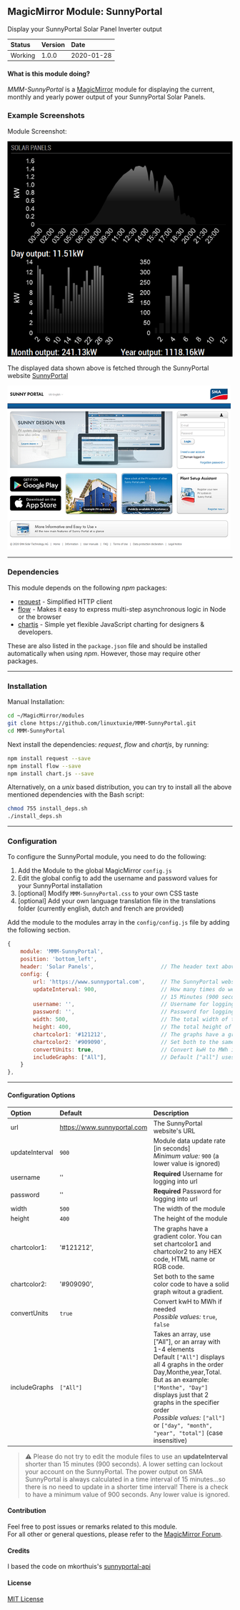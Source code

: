 ## MagicMirror Module: SunnyPortal

Display your SunnyPortal Solar Panel Inverter output

| Status | Version | Date | 
|:------- |:------- |:---- |
| Working | 1.0.0 | 2020-01-28 |

#### What is this module doing?

*MMM-SunnyPortal* is a [MagicMirror](https://github.com/MichMich/MagicMirror) module for displaying the 
current, monthly and yearly power output of your SunnyPortal Solar Panels. 

### Example Screenshots

Module Screenshot:

![Full](./images/SunnyPortal1.png)

The displayed data shown above is fetched through the SunnyPortal website [SunnyPortal](https://www.sunnyportal.com)

![Full](./images/SunnyPortal2.png)

---

### Dependencies

This module depends on the following *npm* packages:

* [request](https://github.com/request/request)  - Simplified HTTP client
* [flow](https://github.com/willconant/flow-js)  - Makes it easy to express multi-step asynchronous logic in Node or the browser
* [chartjs](https://github.com/chartjs/Chart.js) - Simple yet flexible JavaScript charting for designers & developers.

These are also listed in the `package.json` file and should be installed automatically when using *npm*.
However, those may require other packages. 

---

### Installation

Manual Installation:

```bash
cd ~/MagicMirror/modules
git clone https://github.com/linuxtuxie/MMM-SunnyPortal.git
cd MMM-SunnyPortal
```

Next install the dependencies: *request*, *flow* and *chartjs*, by running:

```bash
npm install request --save
npm install flow --save
npm install chart.js --save

```

Alternatively, on a *unix* based distribution, you can try to install all the above mentioned dependencies with the Bash script:

```bash
chmod 755 install_deps.sh
./install_deps.sh
```

---

### Configuration 

To configure the SunnyPortal module, you need to do the following:

1. Add the Module to the global MagicMirror `config.js` 
2. Edit the global config to add the username and password values for your SunnyPortal installation
3. [optional] Modify `MMM-SunnyPortal.css` to your own CSS taste
4. [optional] Add your own language translation file in the translations folder (currently english, dutch and french are provided)


Add the module to the modules array in the `config/config.js` file by adding the following section. 

```javascript
{
    module: 'MMM-SunnyPortal',
    position: 'bottom_left',
    header: 'Solar Panels',                     // The header text above the module. Use: "" to remove.
    config: {
        url: 'https://www.sunnyportal.com',     // The SunnyPortal website's URL
        updateInterval: 900,                    // How many times do we update the graphs? 
                                                // 15 Minutes (900 seconds) is ideal and also kept as a minimum to prevent lockout on the SunnyPortal!
        username: '',                           // Username for logging into https://www.sunnyportal.com/
        password: '',                           // Password for logging into https://www.sunnyportal.com/
        width: 500,                             // The total width of the module
        height: 400,                            // The total height of the module
        chartcolor1: '#121212',                 // The graphs have a gradient color. You can set chartcolor1 and chartcolor2 to any HEX code, HTML name or RGB code.
        chartcolor2: '#909090',                 // Set both to the same color code to have a solid graph witout a gradient.
        convertUnits: true,                     // Convert kwH to MWh if needed (when kWh value > 1000)
		includeGraphs: ["All"],                 // Default ["all"] uses default order, or define an array with 1-4 elements like: ["day", "month", "year", "total"]
    }
},
```

---

#### Configuration Options 

| Option            | Default                       | Description  |
|:----------------- |:----------------------------- |:------------ | 
| url               | https://www.sunnyportal.com   | The SunnyPortal website's URL |
| updateInterval    | `900`                         | Module data update rate [in seconds]<br>*Minimum value:* `900` (a lower value is ignored)|
| username          | ''                            | **Required** Username for logging into url |
| password          | ''                            | **Required** Password for logging into url |
| width             | `500`                         | The width of the module |
| height            | `400`                         | The height of the module |
| chartcolor1:      | '#121212',                    | The graphs have a gradient color. You can set chartcolor1 and chartcolor2 to any HEX code, HTML name or RGB code.
| chartcolor2:      | '#909090',                    | Set both to the same color code to have a solid graph witout a gradient.
| convertUnits      | `true`                        | Convert kwH to MWh if needed<br>*Possible values:* `true`, `false`|
| includeGraphs     | `["All"]`                     | Takes an array, use ["All"], or an array with 1-4 elements<br>Default `["All"]` displays all 4 graphs in the order Day,Monthe,year,Total.<br>But as an example: `["Monthe", "Day"]` displays just that 2 graphs in the specifier order<br>*Possible values:* `["all"]` or `["day", "month", "year", "total"]` (case insensitive)

> :warning: Please do not try to edit the module files to use an **updateInterval** shorter than 15 minutes (900 seconds).
> A lower setting can lockout your account on the SunnyPortal. The power output on SMA SunnyPortal is always
> calculated in a time interval of 15 minutes...so there is no need to update in a shorter time interval!
> There is a check to have a minimum value of 900 seconds. Any lower value is ignored.

#### Contribution

Feel free to post issues or remarks related to this module.  
For all other or general questions, please refer to the [MagicMirror Forum](https://forum.magicmirror.builders/).

#### Credits
I based the code on mkorthuis's [sunnyportal-api](https://github.com/mkorthuis/sunnyportal-api/)

#### License 

[MIT License](https://github.com/linuxtuxie/MMM-SunnyPortal/blob/master/LICENSE) 

